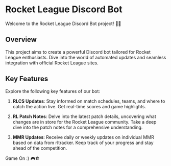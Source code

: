 # Rocket League Discord Bot

Welcome to the Rocket League Discord Bot project! 🚀🤖

## Overview

This project aims to create a powerful Discord bot tailored for Rocket League enthusiasts. Dive into the world of automated updates and seamless integration with official Rocket League sites.

## Key Features

Explore the following key features of our bot:

1. **RLCS Updates**: Stay informed on match schedules, teams, and where to catch the action live. Get real-time scores and game highlights.

2. **RL Patch Notes**: Delve into the latest patch details, uncovering what changes are in store for the Rocket League community. Take a deep dive into the patch notes for a comprehensive understanding.

3. **MMR Updates**: Receive daily or weekly updates on individual MMR based on data from rltracker. Keep track of your progress and stay ahead of the competition.

Game On :) 🎮⚽️